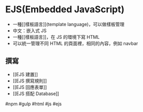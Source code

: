 # EJS(Embedded JavaScript)
- 一種[[樣板語言]](template language)，可以做樣板管理
- 中文：嵌入式 JS
- 一種[[樣板語言]]，在 JS 的環境下寫 HTML
- 可以統一管理不同 HTML 的頁面裡，相同的內容，例如 navbar



## 撰寫
- [[EJS 建置]]
- [[EJS 撰寫規則]]
- [[EJS 回應表單]]
- [[EJS 搭配 Database]]


#npm #gulp #html #js #ejs